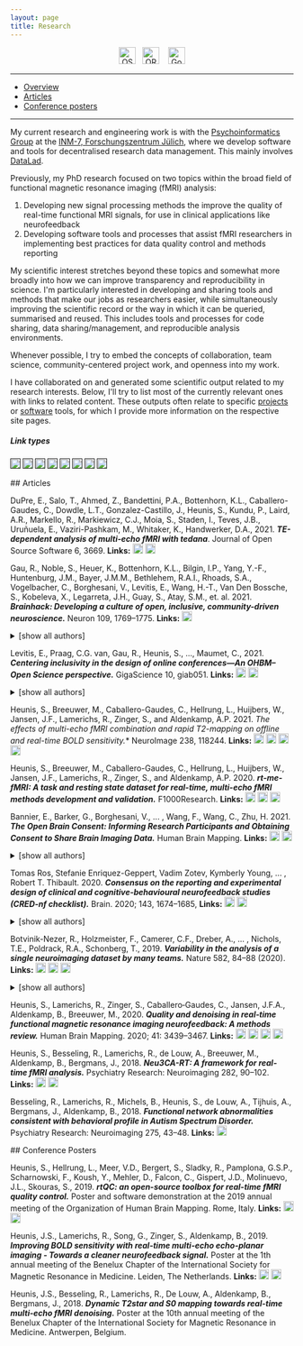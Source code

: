 ```yaml
---
layout: page
title: Research
---
```


<div align="center">
<a href="https://osf.io/mj3yt/" target="_blank"><img src="/img/osf.png" alt="OSF" height="30"></a> &nbsp;&nbsp;<a href="http://orcid.org/0000-0003-3503-9872" target="_blank"><img src="/img/orcid.png" alt="ORCID" height="30"></a> &nbsp;&nbsp; <a href="https://scholar.google.com/citations?user=4smzqdQAAAAJ&hl=en" target="_blank"><img src="/img/gscholar.jpg" alt="Google Scholar" height="30"></a>
</div>

---

- [Overview](#overview)
- [Articles](#articles)
- [Conference posters](#posters)

---
<div id='overview'></div>

My current research and engineering work is with the [Psychoinformatics Group](https://www.psychoinformatics.de/index.html) at the [INM-7, Forschungszentrum Jülich](https://www.fz-juelich.de/inm/inm-7/EN/Home/home_node.html), where we develop software and tools for decentralised research data management. This mainly involves [DataLad](https://www.datalad.org/).

Previously, my PhD research focused on two topics within the broad field of functional magnetic resonance imaging (fMRI) analysis:

1. Developing new signal processing methods the improve the quality of real-time functional MRI signals, for use in clinical applications like neurofeedback
2. Developing software tools and processes that assist fMRI researchers in implementing best practices for data quality control and methods reporting

My scientific interest stretches beyond these topics and somewhat more broadly into how we can improve transparency and reproducibility in science.
I'm particularly interested in developing and sharing tools and methods that make our jobs as researchers easier, while simultaneously improving the scientific record or the way in which it can be queried, summarised and reused.
This includes tools and processes for code sharing, data sharing/management, and reproducible analysis environments. 

Whenever possible, I try to embed the concepts of collaboration, team science, community-centered project work, and openness into my work. 

I have collaborated on and generated some scientific output related to my research interests. Below, I'll try to list most of the currently relevant ones with links to related content. These outputs often relate to specific [projects](projects.md) or [software](software.md) tools, for which I provide more information on the respective site pages.  

##### Link types

[<img src="https://img.shields.io/badge/-Article-red" height="18px" >]()
[<img src="https://img.shields.io/badge/-Preprint-blue" height="18px">]()
[<img src="https://img.shields.io/badge/-Slides-brightgreen" height="18px">]()
[<img src="https://img.shields.io/badge/-Poster-orange" height="18px">]()
[<img src="https://img.shields.io/badge/-Video-blueviolet" height="18px" >]()
[<img src="https://img.shields.io/badge/-PDF-grey" height="18px" >]()
[<img src="https://img.shields.io/badge/-Code-yellow" height="18px" >]()
[<img src="https://img.shields.io/badge/-Twitter%20thread-00acee" height="18px" >]()

<div id='articles'></div>
## Articles

DuPre, E., Salo, T., Ahmed, Z., Bandettini, P.A., Bottenhorn, K.L., Caballero-Gaudes, C., Dowdle, L.T., Gonzalez-Castillo, J., Heunis, S., Kundu, P., Laird, A.R., Markello, R., Markiewicz, C.J., Moia, S., Staden, I., Teves, J.B., Uruñuela, E., Vaziri-Pashkam, M., Whitaker, K., Handwerker, D.A., 2021. ***TE-dependent analysis of multi-echo fMRI with tedana***. Journal of Open Source Software 6, 3669.
**Links:** [<img src="https://img.shields.io/badge/-Article-red" height="18px" >](https://doi.org/10.21105/joss.03669.)
[<img src="https://img.shields.io/badge/-Code-yellow" height="18px" >](https://github.com/ME-ICA/tedana) 


Gau, R., Noble, S., Heuer, K., Bottenhorn, K.L., Bilgin, I.P., Yang, Y.-F., Huntenburg, J.M., Bayer, J.M.M., Bethlehem, R.A.I., Rhoads, S.A., Vogelbacher, C., Borghesani, V., Levitis, E., Wang, H.-T., Van Den Bossche, S., Kobeleva, X., Legarreta, J.H., Guay, S., Atay, S.M., et. al. 2021. ***Brainhack: Developing a culture of open, inclusive, community-driven neuroscience.*** Neuron 109, 1769–1775.
**Links:** [<img src="https://img.shields.io/badge/-Article-red" height="18px" >](https://doi.org/10.1016/j.neuron.2021.04.001)

<details>
  <summary>[show all authors]</summary>
Gau, R., Noble, S., Heuer, K., Bottenhorn, K.L., Bilgin, I.P., Yang, Y.-F., Huntenburg, J.M., Bayer, J.M.M., Bethlehem, R.A.I., Rhoads, S.A., Vogelbacher, C., Borghesani, V., Levitis, E., Wang, H.-T., Van Den Bossche, S., Kobeleva, X., Legarreta, J.H., Guay, S., Atay, S.M., Varoquaux, G.P., Huijser, D.C., Sandström, M.S., Herholz, P., Nastase, S.A., Badhwar, A., Dumas, G., Schwab, S., Moia, S., Dayan, M., Bassil, Y., Brooks, P.P., Mancini, M., Shine, J.M., O’Connor, D., Xie, X., Poggiali, D., Friedrich, P., Heinsfeld, A.S., Riedl, L., Toro, R., Caballero-Gaudes, C., Eklund, A., Garner, K.G., Nolan, C.R., Demeter, D.V., Barrios, F.A., Merchant, J.S., McDevitt, E.A., Oostenveld, R., Craddock, R.C., Rokem, A., Doyle, A., Ghosh, S.S., Nikolaidis, A., Stanley, O.W., Uruñuela, E., Anousheh, N., Arnatkeviciute, A., Auzias, G., Bachar, D., Bannier, E., Basanisi, R., Basavaraj, A., Bedini, M., Bellec, P., Benn, R.A., Berluti, K., Bollmann, Steffen, Bollmann, Saskia, Bradley, C., Brown, J., Buchweitz, A., Callahan, P., Chan, M.Y., Chandio, B.Q., Cheng, T., Chopra, S., Chung, A.W., Close, T.G., Combrisson, E., Cona, G., Constable, R.T., Cury, C., Dadi, K., Damasceno, P.F., Das, S., De Vico Fallani, F., DeStasio, K., Dickie, E.W., Dorfschmidt, L., Duff, E.P., DuPre, E., Dziura, S., Esper, N.B., Esteban, O., Fadnavis, S., Flandin, G., Flannery, J.E., Flournoy, J., Forkel, S.J., Franco, A.R., Ganesan, S., Gao, S., García Alanis, J.C., Garyfallidis, E., Glatard, T., Glerean, E., Gonzalez-Castillo, J., Gould van Praag, C.D., Greene, A.S., Gupta, G., Hahn, C.A., Halchenko, Y.O., Handwerker, D., Hartmann, T.S., Hayot-Sasson, V., Heunis, S., Hoffstaedter, F., Hohmann, D.M., Horien, C., Ioanas, H.-I., Iordan, A., Jiang, C., Joseph, M., Kai, J., Karakuzu, A., Kennedy, D.N., Keshavan, A., Khan, A.R., Kiar, G., Klink, P.C., Koppelmans, V., Koudoro, S., Laird, A.R., Langs, G., Laws, M., Licandro, R., Liew, S.-L., Lipic, T., Litinas, K., Lurie, D.J., Lussier, D., Madan, C.R., Mais, L.-T., Mansour L, S., Manzano-Patron, J.P., Maoutsa, D., Marcon, M., Margulies, D.S., Marinato, G., Marinazzo, D., Markiewicz, C.J., Maumet, C., Meneguzzi, F., Meunier, D., Milham, M.P., Mills, K.L., Momi, D., Moreau, C.A., Motala, A., Moxon-Emre, I., Nichols, T.E., Nielson, D.M., Nilsonne, G., Novello, L., O’Brien, C., Olafson, E., Oliver, L.D., Onofrey, J.A., Orchard, E.R., Oudyk, K., Park, P.J., Parsapoor, M., Pasquini, L., Peltier, S., Pernet, C.R., Pienaar, R., Pinheiro-Chagas, P., Poline, J.-B., Qiu, A., Quendera, T., Rice, L.C., Rocha-Hidalgo, J., Rutherford, S., Scharinger, M., Scheinost, D., Shariq, D., Shaw, T.B., Siless, V., Simmonite, M., Sirmpilatze, N., Spence, H., Sprenger, J., Stajduhar, A., Szinte, M., Takerkart, S., Tam, A., Tejavibulya, L., Thiebaut de Schotten, M., Thome, I., Tomaz da Silva, L., Traut, N., Uddin, L.Q., Vallesi, A., VanMeter, J.W., Vijayakumar, N., di Oleggio Castello, M.V., Vohryzek, J., Vukojević, J., Whitaker, K.J., Whitmore, L., Wideman, S., Witt, S.T., Xie, H., Xu, T., Yan, C.-G., Yeh, F.-C., Yeo, B.T.T., Zuo, X.-N.
</details>


Levitis, E., Praag, C.G. van, Gau, R., Heunis, S., ..., Maumet, C., 2021. ***Centering inclusivity in the design of online conferences—An OHBM–Open Science perspective.*** GigaScience 10, giab051.
**Links:** [<img src="https://img.shields.io/badge/-Article-red" height="18px" >](https://doi.org/10.1093/gigascience/giab051)
[<img src="https://img.shields.io/badge/-Preprint-blue" height="18px">](https://doi.org/10.31234/osf.io/vj5tu)

<details>
  <summary>[show all authors]</summary>

Levitis, E., Praag, C.G. van, Gau, R., Heunis, S., DuPre, E., Kiar, G., Bottenhorn, K., Glatard, T., Nikolaidis, A., Whitaker, K., Mancini, M., Niso, G., Afyouni, S., Ortiz, E.A., Appelhoff, S., Arnatkeviciute, A., Atay, M.S., Auer, T., Baracchini, G., Bayer, J.M.M., Beauvais, M.J.S., Bijsterbosch, J., Bilgin, I.P., Bollmann, Saskia, Bollmann, Steffen, Botvinik-Nezer, R., Bright, M.G., Calhoun, V.D., Chen, X., Chopra, S., Chuan-Peng, H., Close, T., Cookson, S., Craddock, C., Vega, A.D.L., Leener, B.D., Demeter, D., Maio, P.D., Dickie, E.W., Eickhoff, S.B., Esteban, O., Finc, K., Frigo, M., Ganesan, S., Ganz, M., Garner, K., Garza-Villarreal, E.A., Gonzalez-Escamilla, G., Goswami, R., Griffiths, J., Grootswagers, T., Guay, S., Guest, O., Handwerker, D.A., Herholz, P., Heuer, K., Huijser, D., Iacovella, V., Joseph, M., Karakuzu, A., Keator, D., Kobeleva, X., Kumar, M., Laird, A., Larson-Prior, L.J., Lautarescu, A., Lazari, A., Gorroño, J.H.L., Li, X.-Y., Lv, J., Mansour, S.L., Meunier, D., Moraczewski, D., Nandi, T., Nastase, S.A., Nau, M., Noble, S., Norgaard, M., Obungoloch, J., Oostenveld, R., Orchard, E.R., Pinho, A.L., Poldrack, R., Qiu, A., Raamana, P.R., Rokem, A., Rutherford, S., Sharan, M., Shaw, T., Syeda, W.T., Testerman, M., Toro, R., Valk, S.L., Bossche, S.V.D., Varoquaux, G., Vasa, F., Veldsman, M., Vohryzek, J., Wagner, A.S., Walsh, R., White, T., zuxfoucault, Xie, X., Yan, C.-G., Yang, Y.-F., Yee, Y., Zanitti, G.E., Gulick, A.V., Duff, E., Maumet, C.
</details>


Heunis, S., Breeuwer, M., Caballero-Gaudes, C., Hellrung, L., Huijbers, W., Jansen, J.F., Lamerichs, R., Zinger, S., and Aldenkamp, A.P. 2021. **The effects of multi-echo fMRI combination and rapid T2*-mapping on offline and real-time BOLD sensitivity.** NeuroImage 238, 118244.
**Links:** [<img src="https://img.shields.io/badge/-Article-red" height="18px" >](https://doi.org/10.1016/j.neuroimage.2021.118244)
[<img src="https://img.shields.io/badge/-Preprint-blue" height="18px">](https://doi.org/10.1101/2020.12.08.416768)
[<img src="https://img.shields.io/badge/-Code-yellow" height="18px" >](https://github.com/jsheunis/rt-me-fMRI)
[<img src="https://img.shields.io/badge/-Twitter%20thread-00acee" height="18px" >](https://twitter.com/fmrwhy/status/1336946297526497283)


Heunis, S., Breeuwer, M., Caballero-Gaudes, C., Hellrung, L., Huijbers, W., Jansen, J.F., Lamerichs, R., Zinger, S., and Aldenkamp, A.P. 2020. ***rt-me-fMRI: A task and resting state dataset for real-time, multi-echo fMRI methods development and validation.*** F1000Research.
**Links:** [<img src="https://img.shields.io/badge/-Article-red" height="18px" >](https://doi.org/10.12688/f1000research.29988.1)
[<img src="https://img.shields.io/badge/-Preprint-blue" height="18px">](https://doi.org/10.1101/2020.12.07.414490)
[<img src="https://img.shields.io/badge/-Twitter%20thread-00acee" height="18px" >](https://twitter.com/fmrwhy/status/1336070517816692739)


Bannier, E., Barker, G., Borghesani, V., ... , Wang, F., Wang, C., Zhu, H. 2021. ***The Open Brain Consent: Informing Research Participants and Obtaining Consent to Share Brain Imaging Data.*** Human Brain Mapping.
**Links:** [<img src="https://img.shields.io/badge/-Article-red" height="18px" >](https://doi.org/10.1002/hbm.25351)
[<img src="https://img.shields.io/badge/-Preprint-blue" height="18px">](https://doi.org/10.31234/osf.io/f6mnp)
<details>
  <summary>[show all authors]</summary>

Bannier, E., Barker, G., Borghesani, V., Broeckx, N., Clement, P., Emblem, K.E., Ghosh, S., Glerean, E., Gorgolewski, K.J., Havu, M., Halchenko, Y.O., Herholz, P., Hespel, A., Heunis, S., Hu, Y., Hu, C.-P., Huijser, D., Vayá, M. de la I., Jancalek, R., Katsaros, V.K., Kieseler, M.-L., Maumet, C., Moreau, C.A., Mutsaerts, H.-J., Oostenveld, R., Ozturk‐Isik, E., Espinosa, N.P.L., Pellman, J., Pernet, C.R., Pizzini, F.B., Trbalić, A.Š., Toussaint, P.-J., Castello, M.V. di O., Wang, F., Wang, C., Zhu, H.
</details> 


Tomas Ros, Stefanie Enriquez-Geppert, Vadim Zotev, Kymberly Young, ... , Robert T. Thibault. 2020. ***Consensus on the reporting and experimental design of clinical and cognitive-behavioural neurofeedback studies (CRED-nf checklist).*** Brain. 2020; 143, 1674–1685,
**Links:** [<img src="https://img.shields.io/badge/-Article-red" height="18px" >](https://doi.org/10.1093/brain/awaa009)
[<img src="https://img.shields.io/badge/-Preprint-blue" height="18px">](https://doi.org/10.31234/osf.io/nyx84)
<details>
  <summary>[show all authors]</summary>
  
Tomas Ros, Stefanie Enriquez-Geppert, Vadim Zotev, Kymberly Young, Guilherme Wood, Susan Whitfield-Gabrieli, Patrik Vuilleumier,Feng Wan, François Vialatte,  Dimitri Van De Ville, Doron Todder, Tanju Surmeli, James Sulzer, Ute Strehl, Barry Sterman, Naomi Steiner, Bettina Sorger, Surjo Soekadar,  Ranganatha  Sitaram,  Leslie  Sherlin,  Michael  Schönenberg,  Frank  Scharnowski,  Manuel Schabus,  Katya  Rubia,  Agostinho  Rosa,  Miriam  Reiners,  Jaime  Pineda,  Christian  Paret,  Alexei Ossadtchi,Andrew Nicholson, Wenya Nan, Javier Minguez, Jean-Arthur Micoulaud-Franchi, David M. A. Mehler, Michael Lührs, Joel Lubar, Fabien Lotte, David E. J. Linden, Jarrod Lewis-Peacock, Mikhail  Lebedev,  Ruth  Lanius,  Andrea  Kübler,Cornelia  Kranczioch,  Yury  Koush,  Lilian  Konicar, Simon H. Kohl, Silivia E. Kober, Manousos Klados, Camille Jeunet, Tieme Janssen, Rene J. Huster, Kerstin  Hoedlmoser,  Laurence  Hirshberg,  Stephan  Heunis,  Talma  Hendler,  Michelle  Hampson, Adrian  Guggisberg,  John  Gruzelier,Rainer  Göbel,  Nicolas  Gninenko,  Alireza  Gharabaghi,  Paul Frewen, Thomas Fovet, Thalia Fernandez, Carlos Escolano, Ann-Christine Ehlis, Renate Drechsler, R Christopher deCharms, Stefan Debener, Dirk De Ridder, Eddy Davelaar, Marco Congedo, Marc Cavazza, Rien M. H. M. Breteler, Daniel Brandeis, Jerzy Bodurka, Niels Birbaumer, Olga Bazanova, Robert Bauer, Beatrix Barth, Panagiotis Bamidis, Tibor Auer, Martijn Arns, Robert T. Thibault.
</details> 
  
Botvinik-Nezer, R., Holzmeister, F., Camerer, C.F., Dreber, A., ... , Nichols, T.E., Poldrack, R.A., Schonberg, T., 2019. ***Variability in the analysis of a single neuroimaging dataset by many teams.*** Nature 582, 84–88 (2020).
**Links:** [<img src="https://img.shields.io/badge/-Article-red" height="18px" >](https://doi.org/10.1038/s41586-020-2314-9) 
[<img src="https://img.shields.io/badge/-Preprint-blue" height="18px">](https://doi.org/10.1101/843193)
[<img src="https://img.shields.io/badge/-Twitter%20thread-00acee" height="18px" >](https://twitter.com/russpoldrack/status/1263173122875777026)
<details>
  <summary>[show all authors]</summary>
  
Botvinik-Nezer, R., Holzmeister, F., Camerer, C.F., Dreber, A., Huber, J., Johannesson, M., Kirchler, M., Iwanir, R., Mumford, J.A., Adcock, A., Avesani, P., Baczkowski, B., Bajracharya, A., Bakst, L., Ball, S., Barilari, M., Bault, N., Beaton, D., Beitner, J., Benoit, R., Berkers, R., Bhanji, J., Biswal, B., Bobadilla-Suarez, S., Bortolini, T., Bottenhorn, K., Bowring, A., Braem, S., Brooks, H., Brudner, E., Calderon, C., Camilleri, J., Castrellon, J., Cecchetti, L., Cieslik, E., Cole, Z., Collignon, O., Cox, R., Cunningham, W., Czoschke, S., Dadi, K., Davis, C., Luca, A.D., Delgado, M., Demetriou, L., Dennison, J., Di, X., Dickie, E., Dobryakova, E., Donnat, C., Dukart, J., Duncan, N.W., Durnez, J., Eed, A., Eickhoff, S., Erhart, A., Fontanesi, L., Fricke, G.M., Galvan, A., Gau, R., Genon, S., Glatard, T., Glerean, E., Goeman, J., Golowin, S., González-García, C., Gorgolewski, K., Grady, C., Green, M., Moreira, J.G., Guest, O., Hakimi, S., Hamilton, J.P., Hancock, R., Handjaras, G., Harry, B., Hawco, C., Herholz, P., Herman, G., Heunis, S., Hoffstaedter, F., Hogeveen, J., Holmes, S., Hu, C.-P., Huettel, S., Hughes, M., Iacovella, V., Iordan, A., Isager, P., Isik, A.I., Jahn, A., Johnson, M., Johnstone, T., Joseph, M., Juliano, A., Kable, J., Kassinopoulos, M., Koba, C., Kong, X.-Z., Koscik, T., Kucukboyaci, N.E., Kuhl, B., Kupek, S., Laird, A., Lamm, C., Langner, R., Lauharatanahirun, N., Lee, H., Lee, S., Leemans, A., Leo, A., Lesage, E., Li, F., Li, M., Lim, P.C., Lintz, E., Liphardt, S., Vermeer, A.L., Love, B., Mack, M., Malpica, N., Marins, T., Maumet, C., McDonald, K., McGuire, J., Melero, H., Leal, A.M., Meyer, B., Meyer, K., Mihai, P., Mitsis, G., Moll, J., Nielson, D., Nilsonne, G., Notter, M., Olivetti, E., Onicas, A., Papale, P., Patil, K., Peelle, J.E., Pérez, A., Pischedda, D., Poline, J.-B., Prystauka, Y., Ray, S., Reuter-Lorenz, P., Reynolds, R., Ricciardi, E., Rieck, J., Rodriguez-Thompson, A., Romyn, A., Salo, T., Samanez-Larkin, G., Sanz-Morales, E., Schlichting, M., Schultz, D., Shen, Q., Sheridan, M., Shiguang, F., Silvers, J., Skagerlund, K., Smith, A., Smith, D., Sokol-Hessner, P., Steinkamp, S., Tashjian, S., Thirion, B., Thorp, J., Tinghög, G., Tisdall, L., Tompson, S., Toro-Serey, C., Torre, J., Tozzi, L., Truong, V., Turella, L., Veer, A.E. van’t, Verguts, T., Vettel, J., Vijayarajah, S., Vo, K., Wall, M., Weeda, W.D., Weis, S., White, D., Wisniewski, D., Xifra-Porxas, A., Yearling, E., Yoon, S., Yuan, R., Yuen, K., Zhang, L., Zhang, X., Zosky, J., Nichols, T.E., Poldrack, R.A., Schonberg, T.
</details> 

Heunis, S., Lamerichs, R., Zinger, S., Caballero‐Gaudes, C., Jansen, J.F.A., Aldenkamp, B., Breeuwer, M., 2020. ***Quality and denoising in real‐time functional magnetic resonance imaging neurofeedback: A methods review.*** Human Brain Mapping. 2020; 41: 3439–3467.
**Links:** [<img src="https://img.shields.io/badge/-Article-red" height="18px" >](https://doi.org/10.1002/hbm.25010)
[<img src="https://img.shields.io/badge/-Preprint-blue" height="18px">](https://doi.org/10.31219/osf.io/xubhq)
[<img src="https://img.shields.io/badge/-Code-yellow" height="18px" >](https://github.com/jsheunis/quality-and-denoising-in-rtfmri-nf)
[<img src="https://img.shields.io/badge/-Twitter%20thread-00acee" height="18px" >](https://twitter.com/fmrwhy/status/1121074132681142272?s=20)


Heunis, S., Besseling, R., Lamerichs, R., de Louw, A., Breeuwer, M., Aldenkamp, B., Bergmans, J., 2018. ***Neu3CA-RT: A framework for real-time fMRI analysis.*** Psychiatry Research: Neuroimaging 282, 90–102.
**Links:** [<img src="https://img.shields.io/badge/-Article-red" height="18px">](https://doi.org/10.1016/j.pscychresns.2018.09.008)
[<img src="https://img.shields.io/badge/-Code-yellow" height="18px" >](https://github.com/jsheunis/Neu3CA-RT)


Besseling, R., Lamerichs, R., Michels, B., Heunis, S., de Louw, A., Tijhuis, A., Bergmans, J., Aldenkamp, B., 2018. ***Functional network abnormalities consistent with behavioral profile in Autism Spectrum Disorder.*** Psychiatry Research: Neuroimaging 275, 43–48. 
**Links:** [<img src="https://img.shields.io/badge/-Article-red" height="18px">](https://doi.org/10.1016/j.pscychresns.2018.02.006)

<div id='posters'></div>
## Conference Posters

Heunis, S., Hellrung, L., Meer, V.D., Bergert, S., Sladky, R., Pamplona, G.S.P., Scharnowski, F., Koush, Y., Mehler, D., Falcon, C., Gispert, J.D., Molinuevo, J.L., Skouras, S., 2019. ***rtQC: an open-source toolbox for real-time fMRI quality control.***  Poster and software demonstration at the 2019 annual meeting of the Organization of Human Brain Mapping. Rome, Italy.
**Links:** [<img src="https://img.shields.io/badge/-Poster-orange" height="18px">](https://doi.org/10.5281/zenodo.3239084)
[<img src="https://img.shields.io/badge/-Code-yellow" height="18px" >](https://github.com/rtQC-group/rtQC)


Heunis, J.S., Lamerichs, R., Song, G., Zinger, S., Aldenkamp, B., 2019. ***Improving BOLD sensitivity with real-time multi-echo echo-planar imaging - Towards a cleaner neurofeedback signal.*** Poster at the 1th annual meeting of the  Benelux Chapter of the International Society for Magnetic Resonance in Medicine. Leiden, The Netherlands.
**Links:** [<img src="https://img.shields.io/badge/-Poster-orange" height="18px">](https://doi.org/10.5281/zenodo.2553256)
[<img src="https://img.shields.io/badge/-Code-yellow" height="18px" >](https://github.com/jsheunis/rtme-fMRI-ISMRMb-2019)

Heunis, J.S., Besseling, R., Lamerichs, R., De Louw, A., Aldenkamp, B., Bergmans, J., 2018. ***Dynamic T2star and S0 mapping towards real-time multi-echo fMRI denoising.*** Poster at the 10th annual meeting of the Benelux Chapter of the International Society for Magnetic Resonance in Medicine. Antwerpen, Belgium.
